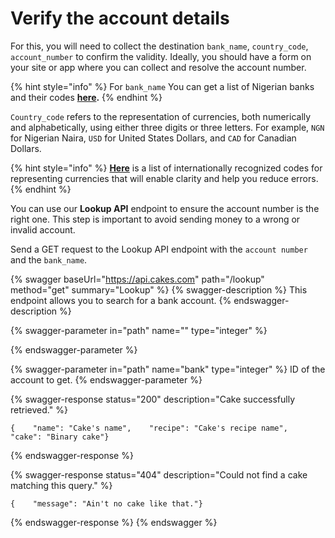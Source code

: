 # Verify the account details

For this, you will need to collect the destination `bank_name`, `country_code`, `account_number` to confirm the validity. Ideally, you should have a form on your site or app where you can collect and resolve the account number.

{% hint style="info" %}
For `bank_name` You can get a list of Nigerian banks and their codes [**here**](https://raw.githubusercontent.com/tomiiide/nigerian-banks/master/banks.json)**.**
{% endhint %}

`Country_code` refers to the representation of currencies, both numerically and alphabetically, using either three digits or three letters. For example, `NGN` for Nigerian Naira, `USD` for United States Dollars, and `CAD` for Canadian Dollars.&#x20;

{% hint style="info" %}
[**Here**](https://datahub.io/core/currency-codes/r/0.html) is a list of internationally recognized codes for representing currencies that will enable clarity and help you reduce errors.
{% endhint %}

You can use our **Lookup API** endpoint to ensure the account number is the right one. This step is important to avoid sending money to a wrong or invalid account.

Send a GET request to the Lookup API endpoint with the `account number` and the `bank_name`.

{% swagger baseUrl="https://api.cakes.com" path="/lookup" method="get" summary="Lookup" %}
{% swagger-description %}
This endpoint allows you to search for a bank account.
{% endswagger-description %}

{% swagger-parameter in="path" name="" type="integer" %}

{% endswagger-parameter %}

{% swagger-parameter in="path" name="bank" type="integer" %}
ID of the account to get.
{% endswagger-parameter %}

{% swagger-response status="200" description="Cake successfully retrieved." %}
```
{    "name": "Cake's name",    "recipe": "Cake's recipe name",    "cake": "Binary cake"}
```
{% endswagger-response %}

{% swagger-response status="404" description="Could not find a cake matching this query." %}
```
{    "message": "Ain't no cake like that."}

```
{% endswagger-response %}
{% endswagger %}

